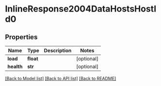 # InlineResponse2004DataHostsHostId0

## Properties
Name | Type | Description | Notes
------------ | ------------- | ------------- | -------------
**load** | **float** |  | [optional] 
**health** | **str** |  | [optional] 

[[Back to Model list]](../README.md#documentation-for-models) [[Back to API list]](../README.md#documentation-for-api-endpoints) [[Back to README]](../README.md)

